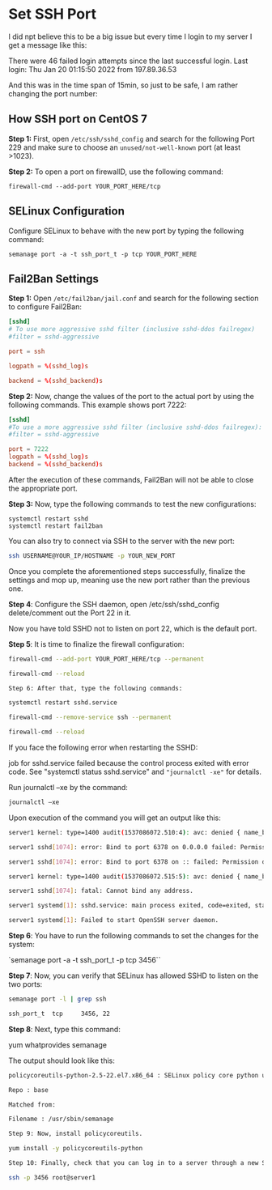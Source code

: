 # Set SSH Port

I did npt believe this to be a big issue but every time I login to my server I get a message like this:

There were 46 failed login attempts since the last successful login.
Last login: Thu Jan 20 01:15:50 2022 from 197.89.36.53

And this was in the time span of 15min, so just to be safe, I am rather changing the port number:

## How SSH port on CentOS 7

**Step 1:** First, open `/etc/ssh/sshd_config` and search for the following Port 229 and make sure to choose an `unused/not-well-known` port (at least >1023).

**Step 2:** To open a port on firewallD, use the following command:

```shell
firewall-cmd --add-port YOUR_PORT_HERE/tcp
```

## SELinux Configuration

Configure SELinux to behave with the new port by typing the following command:

```shell
semanage port -a -t ssh_port_t -p tcp YOUR_PORT_HERE
```

## Fail2Ban Settings

**Step 1:** Open `/etc/fail2ban/jail.conf` and search for the following section to configure Fail2Ban:

```conf
[sshd]
# To use more aggressive sshd filter (inclusive sshd-ddos failregex)
#filter = sshd-aggressive

port = ssh

logpath = %(sshd_log)s

backend = %(sshd_backend)s
```

**Step 2:** Now, change the values of the port to the actual port by using the following commands. This example shows port 7222:

```conf
[sshd]
#To use a more aggressive sshd filter (inclusive sshd-ddos failregex):
#filter = sshd-aggressive

port = 7222
logpath = %(sshd_log)s
backend = %(sshd_backend)s
```

After the execution of these commands, Fail2Ban will not be able to close the appropriate port.

**Step 3:** Now, type the following commands to test the new configurations:

```shell
systemctl restart sshd
systemctl restart fail2ban
```

You can also try to connect via SSH to the server with the new port:

```sh
ssh USERNAME@YOUR_IP/HOSTNAME -p YOUR_NEW_PORT
```

Once you complete the aforementioned steps successfully, finalize the settings and mop up, meaning use the new port rather than the previous one.

**Step 4**: Configure the SSH daemon, open /etc/ssh/sshd_config delete/comment out the Port 22 in it.

Now you have told SSHD not to listen on port 22, which is the default port.

**Step 5**: It is time to finalize the firewall configuration:

```sh
firewall-cmd --add-port YOUR_PORT_HERE/tcp --permanent

firewall-cmd --reload

Step 6: After that, type the following commands:

systemctl restart sshd.service

firewall-cmd --remove-service ssh --permanent

firewall-cmd --reload
```

If you face the following  error when restarting the SSHD:

job for sshd.service failed because the control process exited with error code. See "systemctl status sshd.service" and `"journalctl -xe"` for details.

Run journalctl –xe by the command:

```sh
journalctl –xe
```

Upon execution of the command you will get an output like this:

```sh
server1 kernel: type=1400 audit(1537086072.510:4): avc: denied { name_bind } for pid=1074 comm="sshd" src=6378 scontext=system_u:system_r:sshd_t:s0-s0:c0.c1023 tcontext=system_u:object_r:unres

server1 sshd[1074]: error: Bind to port 6378 on 0.0.0.0 failed: Permission denied.

server1 sshd[1074]: error: Bind to port 6378 on :: failed: Permission denied.

server1 kernel: type=1400 audit(1537086072.515:5): avc: denied { name_bind } for pid=1074 comm="sshd" src=6378 scontext=system_u:system_r:sshd_t:s0-s0:c0.c1023 tcontext=system_u:object_r:unres

server1 sshd[1074]: fatal: Cannot bind any address.

server1 systemd[1]: sshd.service: main process exited, code=exited, status=255/n/a

server1 systemd[1]: Failed to start OpenSSH server daemon.
```

**Step 6**: You have to run the following commands to set the changes for the system:

`semanage port -a -t ssh_port_t -p tcp 3456``

**Step 7**: Now, you can verify that SELinux has allowed SSHD to listen on the two ports:

```sh
semanage port -l | grep ssh

ssh_port_t  tcp     3456, 22
```

**Step 8**: Next, type this command:

yum whatprovides semanage

The output should look like this:

```sh
policycoreutils-python-2.5-22.el7.x86_64 : SELinux policy core python utilities

Repo : base

Matched from:

Filename : /usr/sbin/semanage

Step 9: Now, install policycoreutils.

yum install -y policycoreutils-python

Step 10: Finally, check that you can log in to a server through a new SSH port with the following command:

ssh -p 3456 root@server1
```
